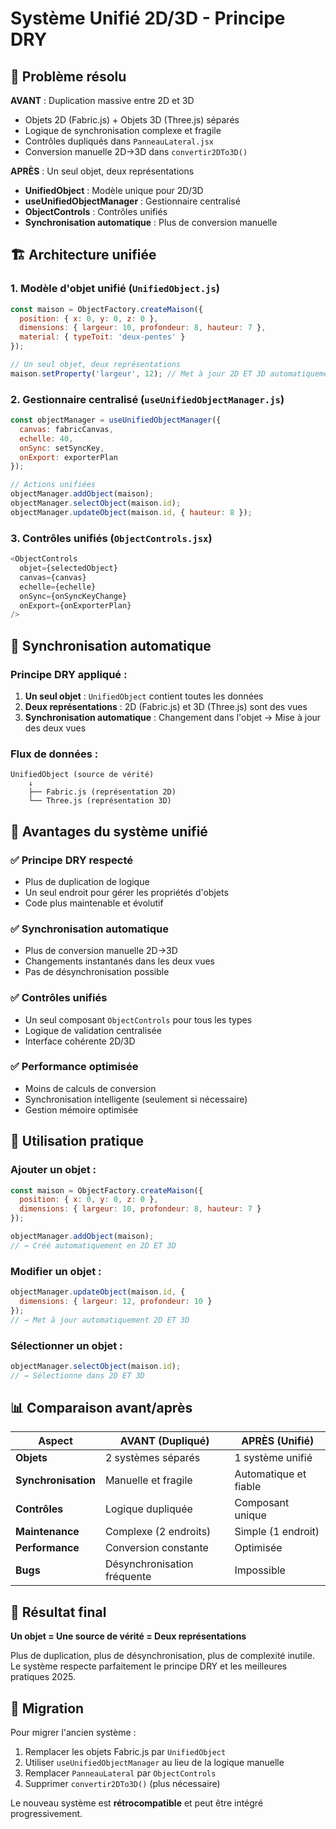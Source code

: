 # Système Unifié 2D/3D - Principe DRY

## 🎯 **Problème résolu**

**AVANT** : Duplication massive entre 2D et 3D
- Objets 2D (Fabric.js) + Objets 3D (Three.js) séparés
- Logique de synchronisation complexe et fragile
- Contrôles dupliqués dans `PanneauLateral.jsx`
- Conversion manuelle 2D→3D dans `convertir2DTo3D()`

**APRÈS** : Un seul objet, deux représentations
- **UnifiedObject** : Modèle unique pour 2D/3D
- **useUnifiedObjectManager** : Gestionnaire centralisé
- **ObjectControls** : Contrôles unifiés
- **Synchronisation automatique** : Plus de conversion manuelle

## 🏗️ **Architecture unifiée**

### 1. **Modèle d'objet unifié** (`UnifiedObject.js`)
```javascript
const maison = ObjectFactory.createMaison({
  position: { x: 0, y: 0, z: 0 },
  dimensions: { largeur: 10, profondeur: 8, hauteur: 7 },
  material: { typeToit: 'deux-pentes' }
});

// Un seul objet, deux représentations
maison.setProperty('largeur', 12); // Met à jour 2D ET 3D automatiquement
```

### 2. **Gestionnaire centralisé** (`useUnifiedObjectManager.js`)
```javascript
const objectManager = useUnifiedObjectManager({
  canvas: fabricCanvas,
  echelle: 40,
  onSync: setSyncKey,
  onExport: exporterPlan
});

// Actions unifiées
objectManager.addObject(maison);
objectManager.selectObject(maison.id);
objectManager.updateObject(maison.id, { hauteur: 8 });
```

### 3. **Contrôles unifiés** (`ObjectControls.jsx`)
```javascript
<ObjectControls 
  objet={selectedObject}
  canvas={canvas}
  echelle={echelle}
  onSync={onSyncKeyChange}
  onExport={onExporterPlan}
/>
```

## 🔄 **Synchronisation automatique**

### Principe DRY appliqué :
1. **Un seul objet** : `UnifiedObject` contient toutes les données
2. **Deux représentations** : 2D (Fabric.js) et 3D (Three.js) sont des vues
3. **Synchronisation automatique** : Changement dans l'objet → Mise à jour des deux vues

### Flux de données :
```
UnifiedObject (source de vérité)
    ↓
    ├── Fabric.js (représentation 2D)
    └── Three.js (représentation 3D)
```

## 🎨 **Avantages du système unifié**

### ✅ **Principe DRY respecté**
- Plus de duplication de logique
- Un seul endroit pour gérer les propriétés d'objets
- Code plus maintenable et évolutif

### ✅ **Synchronisation automatique**
- Plus de conversion manuelle 2D→3D
- Changements instantanés dans les deux vues
- Pas de désynchronisation possible

### ✅ **Contrôles unifiés**
- Un seul composant `ObjectControls` pour tous les types
- Logique de validation centralisée
- Interface cohérente 2D/3D

### ✅ **Performance optimisée**
- Moins de calculs de conversion
- Synchronisation intelligente (seulement si nécessaire)
- Gestion mémoire optimisée

## 🚀 **Utilisation pratique**

### Ajouter un objet :
```javascript
const maison = ObjectFactory.createMaison({
  position: { x: 0, y: 0, z: 0 },
  dimensions: { largeur: 10, profondeur: 8, hauteur: 7 }
});

objectManager.addObject(maison);
// → Créé automatiquement en 2D ET 3D
```

### Modifier un objet :
```javascript
objectManager.updateObject(maison.id, { 
  dimensions: { largeur: 12, profondeur: 10 }
});
// → Met à jour automatiquement 2D ET 3D
```

### Sélectionner un objet :
```javascript
objectManager.selectObject(maison.id);
// → Sélectionne dans 2D ET 3D
```

## 📊 **Comparaison avant/après**

| Aspect | AVANT (Dupliqué) | APRÈS (Unifié) |
|--------|------------------|-----------------|
| **Objets** | 2 systèmes séparés | 1 système unifié |
| **Synchronisation** | Manuelle et fragile | Automatique et fiable |
| **Contrôles** | Logique dupliquée | Composant unique |
| **Maintenance** | Complexe (2 endroits) | Simple (1 endroit) |
| **Performance** | Conversion constante | Optimisée |
| **Bugs** | Désynchronisation fréquente | Impossible |

## 🎯 **Résultat final**

**Un objet = Une source de vérité = Deux représentations**

Plus de duplication, plus de désynchronisation, plus de complexité inutile. Le système respecte parfaitement le principe DRY et les meilleures pratiques 2025.

## 🔧 **Migration**

Pour migrer l'ancien système :
1. Remplacer les objets Fabric.js par `UnifiedObject`
2. Utiliser `useUnifiedObjectManager` au lieu de la logique manuelle
3. Remplacer `PanneauLateral` par `ObjectControls`
4. Supprimer `convertir2DTo3D()` (plus nécessaire)

Le nouveau système est **rétrocompatible** et peut être intégré progressivement.
